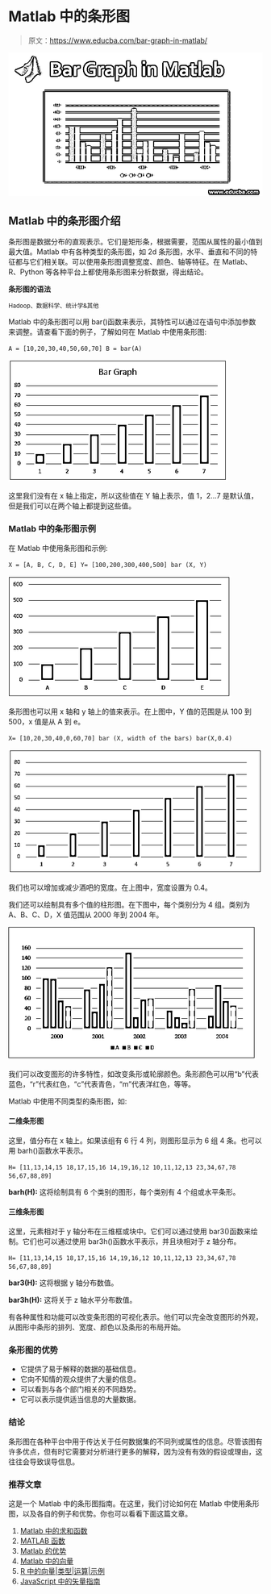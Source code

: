 # Matlab 中的条形图

> 原文：<https://www.educba.com/bar-graph-in-matlab/>

![Bar Graph in Matlab](img/5c6a25eedcb06369212ba43c711004e2.png)



## Matlab 中的条形图介绍

条形图是数据分布的直观表示。它们是矩形条，根据需要，范围从属性的最小值到最大值。Matlab 中有各种类型的条形图，如 2d 条形图，水平、垂直和不同的特征都与它们相关联。可以使用条形图调整宽度、颜色、轴等特征。在 Matlab、R、Python 等各种平台上都使用条形图来分析数据，得出结论。

**条形图的语法**

<small>Hadoop、数据科学、统计学&其他</small>

Matlab 中的条形图可以用 bar()函数来表示，其特性可以通过在语句中添加参数来调整。请查看下面的例子，了解如何在 Matlab 中使用条形图:

`A = [10,20,30,40,50,60,70] B = bar(A)`

![Bar Graph in Matlab chart 1](img/5bf4382a764314913354181e4b129d78.png)



这里我们没有在 x 轴上指定，所以这些值在 Y 轴上表示，值 1，2…7 是默认值，但是我们可以在两个轴上都提到这些值。

### Matlab 中的条形图示例

在 Matlab 中使用条形图和示例:

`X = [A, B, C, D, E] Y= [100,200,300,400,500] bar (X, Y)`

![Example 1](img/1c56723d597d6e96d3dc2c7ce9515593.png)



条形图也可以用 x 轴和 y 轴上的值来表示。在上图中，Y 值的范围是从 100 到 500，x 值是从 A 到 e。

`X= [10,20,30,40,0,60,70] bar (X, width of the bars)
bar(X,0.4)`

![Example 2](img/e412c98927d8644bcb04e3b8f84f3628.png)



我们也可以增加或减少酒吧的宽度。在上图中，宽度设置为 0.4。

我们还可以绘制具有多个值的柱形图。在下图中，每个类别分为 4 组。类别为 A、B、C、D，X 值范围从 2000 年到 2004 年。

![Bar Graph in Matlab chart 4](img/577a76750932db5d47b10049629965eb.png)



我们可以改变图形的许多特性，如改变条形或轮廓颜色。条形颜色可以用“b”代表蓝色，“r”代表红色，“c”代表青色，“m”代表洋红色，等等。

Matlab 中使用不同类型的条形图，如:

#### 二维条形图

这里，值分布在 x 轴上。如果该组有 6 行 4 列，则图形显示为 6 组 4 条。也可以用 barh()函数水平表示。

`H= [11,13,14,15
18,17,15,16
14,19,16,12
10,11,12,13
23,34,67,78
56,67,88,89]`

**barh(H):** 这将绘制具有 6 个类别的图形，每个类别有 4 个组或水平条形。

#### 三维条形图

这里，元素相对于 y 轴分布在三维框或块中。它们可以通过使用 bar3()函数来绘制。它们也可以通过使用 bar3h()函数水平表示，并且块相对于 z 轴分布。

`H= [11,13,14,15
18,17,15,16
14,19,16,12
10,11,12,13
23,34,67,78
56,67,88,89]`

**bar3(H):** 这将根据 y 轴分布数值。

**bar3h(H):** 这将关于 z 轴水平分布数值。

有各种属性和功能可以改变条形图的可视化表示。他们可以完全改变图形的外观，从图形中条形的排列、宽度、颜色以及条形的布局开始。

### 条形图的优势

*   它提供了易于解释的数据的基础信息。
*   它向不知情的观众提供了大量的信息。
*   可以看到与各个部门相关的不同趋势。
*   它可以表示提供适当信息的大量数据。

### 结论

条形图在各种平台中用于传达关于任何数据集的不同列或属性的信息。尽管该图有许多优点，但有时它需要对分析进行更多的解释，因为没有有效的假设或理由，这往往会导致误导信息。

### 推荐文章

这是一个 Matlab 中的条形图指南。在这里，我们讨论如何在 Matlab 中使用条形图，以及各自的例子和优势。你也可以看看下面这篇文章。

1.  [Matlab 中的求和函数](https://www.educba.com/sum-function-in-matlab/)
2.  [MATLAB 函数](https://www.educba.com/matlab-functions/)
3.  [Matlab 的优势](https://www.educba.com/advantages-of-matlab/)
4.  [Matlab 中的向量](https://www.educba.com/vectors-in-matlab/)
5.  [R 中的向量|类型|运算|示例](https://www.educba.com/vectors-in-r/)
6.  [JavaScript 中的矢量指南](https://www.educba.com/vectors-in-javascript/)





